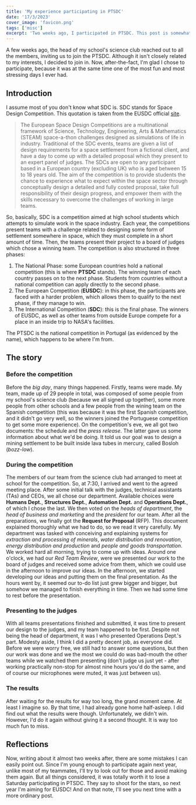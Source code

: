 ```yaml
---
title: 'My experience participating in PTSDC'
date: '17/3/2023'
cover_image: 'favicon.png'
tags: ['misc']
excerpt: 'Two weeks ago, I participated in PTSDC. This post is somewhat of a reflection on what I did there'
---
```


A few weeks ago, the head of my school's science club reached out to all the members, inviting us to join the PTSDC. Although it isn't closely related to my interests, I decided to join in. Now, after-the-fact, I'm glad I chose to participate, because it was at the same time one of the most fun and most stressing days I ever had.

## Introduction

I assume most of you don't know what SDC is. SDC stands for Space Design Competition. This quotation is taken from the EUSDC official [site](https://eusdc.org/about-us/).

> The European Space Design Competitions are a multinational framework of Science, Technology, Engineering, Arts & Mathematics (STEAM) space-a-thon challenges designed as simulations of life in industry.
> Traditional of the SDC events, teams are given a list of design requirements for a space settlement from a fictional client, and have a day to come up with a detailed proposal which they present to an expert panel of judges. The SDCs are open to any participant based in a European country (excluding UK) who is aged between 15 to 18 years old.
> The aim of the competition is to provide students the chance to experience what to expect within the space sector through conceptually design a detailed and fully costed proposal, take full responsibility of their design progress, and empower them with the skills necessary to overcome the challenges of working in large teams.

So, basically, SDC is a competition aimed at high school students which attempts to simulate work in the space industry. Each year, the competitions present teams with a challenge related to designing some form of settlement somewhere in space, which they must complete in a short amount of time. Then, the teams present their project to a board of judges which chose a winning team. The competition is also structured in three phases:

1. The National Phase: some European countries hold a national competition (this is where **PTSDC** stands). The winning team of each country passes on to the next phase. Students from countries without a national competition can apply directly to the second phase.
1. The European Competition (**EUSDC**): in this phase, the participants are faced with a harder problem, which allows them to qualify to the next phase, if they manage to win.
1. The International Competition (**SDC**): this is the final phase. The winners of EUSDC, as well as other teams from outside Europe compete for a place in an inside trip to NASA's facilities.

The PTSDC is the national competition in Portugal (as evidenced by the name), which happens to be where I'm from.

## The story

### Before the competition

Before the _big day_, many things happened. Firstly, teams were made. My team, made up of 29 people in total, was composed of some people from my school's science club (because we all signed up together), some more people from other schools and a few people from the wining team on the Spanish competition (this was because it was the first Spanish competition, and it didn't go very well, so the winners joined the Portuguese competition to get some more experience). On the competition's eve, we all got two documents: the schedule and the _press release_. The latter gave us some information about what we'd be doing. It told us our goal was to design a mining settlement to be built inside lava tubes in mercury, called Bosloh (_bozz-low_).

### During the competition

The members of our team from the science club had arranged to meet at school for the competition. So, at 7:30, I arrived and went to the agreed meeting place. After some initial talk with the judges, technical assistants (TAs) and CEOs, we all chose our department. Available choices were **Humans Dept.**, **Structures Dept.**, **Automation Dept.** and **Operations Dept.**, of which I chose the last. We then voted on the _heads of department_, the _head of business and marketing_ and the _president_ for our team. After all the preparations, we finally got the **Request for Proposal** (RFP). This document explained thoroughly what we had to do, so we read it very carefully. My department was tasked with conceiving and explaining systems for _extraction and processing of minerals_, _water distribution and renovation_, _energy distribution and production_ and _people and goods transportation_. We worked hard all morning, trying to come up with ideas. Around one o'clock, we had our _Red Team Review_, were we presented our work to the board of judges and received some advice from them, which we could use in the afternoon to improve our ideas. In the afternoon, we started developing our ideas and putting them on the final presentation. As the hours went by, it seemed our to-do list just grew bigger and bigger, but somehow we managed to finish everything in time. Then we had some time to rest before the presentation.

### Presenting to the judges

With all teams presentations finished and submitted, it was time to present our design to the judges, and my team happened to be first. Despite not being the head of department, it was I who presented Operations Dept.'s part. Modesty aside, I think I did a pretty decent job, as everyone did. Before we were worry free, we still had to answer some questions, but then our work was done and we the most we could do was bad-mouth the other teams while we watched them presenting (don't judge us just yet - after working practically non-stop for almost nine hours you'd do the same, and of course our microphones were muted, it was just between us).

### The results

After waiting for the results for way too long, the grand moment came. At least I imagine so. By that time, I had already gone home half-asleep. I did find out what the results were though. Unfortunately, we didn't win. However, I'd do it again without giving it a second thought. It is way too much fun to miss.

## Reflections

Now, writing about it almost two weeks after, there are some mistakes I can easily point out. Since I'm young enough to participate again next year, unlike most of my teammates, I'll try to look out for those and avoid making them again. But all things considered, it was totally worth it to lose a Saturday participating in PTSDC. They say to shoot for the stars, so next year I'm aiming for EUSDC! And on that note, I'll see you next time with a more ordinary post.
